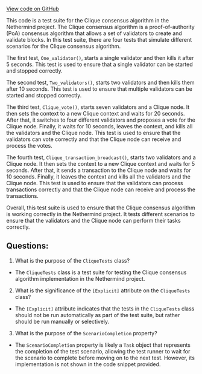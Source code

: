 [View code on GitHub](https://github.com/nethermindeth/nethermind/Nethermind.Overseer.Test/CliqueTests.cs)

This code is a test suite for the Clique consensus algorithm in the Nethermind project. The Clique consensus algorithm is a proof-of-authority (PoA) consensus algorithm that allows a set of validators to create and validate blocks. In this test suite, there are four tests that simulate different scenarios for the Clique consensus algorithm.

The first test, `One_validator()`, starts a single validator and then kills it after 5 seconds. This test is used to ensure that a single validator can be started and stopped correctly.

The second test, `Two_validators()`, starts two validators and then kills them after 10 seconds. This test is used to ensure that multiple validators can be started and stopped correctly.

The third test, `Clique_vote()`, starts seven validators and a Clique node. It then sets the context to a new Clique context and waits for 20 seconds. After that, it switches to four different validators and proposes a vote for the Clique node. Finally, it waits for 10 seconds, leaves the context, and kills all the validators and the Clique node. This test is used to ensure that the validators can vote correctly and that the Clique node can receive and process the votes.

The fourth test, `Clique_transaction_broadcast()`, starts two validators and a Clique node. It then sets the context to a new Clique context and waits for 5 seconds. After that, it sends a transaction to the Clique node and waits for 10 seconds. Finally, it leaves the context and kills all the validators and the Clique node. This test is used to ensure that the validators can process transactions correctly and that the Clique node can receive and process the transactions.

Overall, this test suite is used to ensure that the Clique consensus algorithm is working correctly in the Nethermind project. It tests different scenarios to ensure that the validators and the Clique node can perform their tasks correctly.
## Questions: 
 1. What is the purpose of the `CliqueTests` class?
- The `CliqueTests` class is a test suite for testing the Clique consensus algorithm implementation in the Nethermind project.

2. What is the significance of the `[Explicit]` attribute on the `CliqueTests` class?
- The `[Explicit]` attribute indicates that the tests in the `CliqueTests` class should not be run automatically as part of the test suite, but rather should be run manually or selectively.

3. What is the purpose of the `ScenarioCompletion` property?
- The `ScenarioCompletion` property is likely a `Task` object that represents the completion of the test scenario, allowing the test runner to wait for the scenario to complete before moving on to the next test. However, its implementation is not shown in the code snippet provided.
